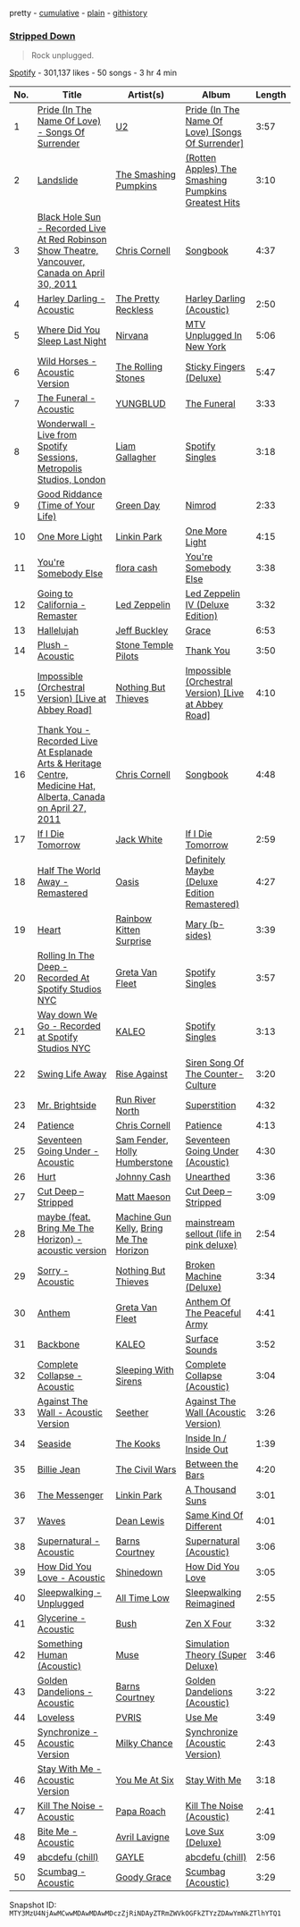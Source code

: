 pretty - [cumulative](/playlists/cumulative/37i9dQZF1DWXMJdkLQRrmg.md) - [plain](/playlists/plain/37i9dQZF1DWXMJdkLQRrmg) - [githistory](https://github.githistory.xyz/mackorone/spotify-playlist-archive/blob/main/playlists/plain/37i9dQZF1DWXMJdkLQRrmg)

### [Stripped Down](https://open.spotify.com/playlist/37i9dQZF1DWXMJdkLQRrmg)

> Rock unplugged.

[Spotify](https://open.spotify.com/user/spotify) - 301,137 likes - 50 songs - 3 hr 4 min

| No. | Title | Artist(s) | Album | Length |
|---|---|---|---|---|
| 1 | [Pride \(In The Name Of Love\) \- Songs Of Surrender](https://open.spotify.com/track/6CKAooQEn3KvEqJjTqCeMI) | [U2](https://open.spotify.com/artist/51Blml2LZPmy7TTiAg47vQ) | [Pride \(In The Name Of Love\) \[Songs Of Surrender\]](https://open.spotify.com/album/6A7Gfg1fPBLrbRxQdya0vK) | 3:57 |
| 2 | [Landslide](https://open.spotify.com/track/46jNNisjr8iE3jkNtrtWFl) | [The Smashing Pumpkins](https://open.spotify.com/artist/40Yq4vzPs9VNUrIBG5Jr2i) | [\(Rotten Apples\) The Smashing Pumpkins Greatest Hits](https://open.spotify.com/album/1cUnNrx2TxvrpwPRtvpGwn) | 3:10 |
| 3 | [Black Hole Sun \- Recorded Live At Red Robinson Show Theatre, Vancouver, Canada on April 30, 2011](https://open.spotify.com/track/5p0s4na5wJHnaNw9azmiQm) | [Chris Cornell](https://open.spotify.com/artist/0XHiH53dHrvbwfjYM7en7I) | [Songbook](https://open.spotify.com/album/24QtdNLprYc0U57zdMcQoc) | 4:37 |
| 4 | [Harley Darling \- Acoustic](https://open.spotify.com/track/322f2YoWzoItz0jasljmXR) | [The Pretty Reckless](https://open.spotify.com/artist/2R57sY41L9XvGPiIgHOaYq) | [Harley Darling \(Acoustic\)](https://open.spotify.com/album/5M0sJQ4t6ZCg57VH9kENUG) | 2:50 |
| 5 | [Where Did You Sleep Last Night](https://open.spotify.com/track/551qy5vUgrUfEUc4dCNfht) | [Nirvana](https://open.spotify.com/artist/6olE6TJLqED3rqDCT0FyPh) | [MTV Unplugged In New York](https://open.spotify.com/album/1To7kv722A8SpZF789MZy7) | 5:06 |
| 6 | [Wild Horses \- Acoustic Version](https://open.spotify.com/track/6iMqdc7qFspNW9Y5wnQP8d) | [The Rolling Stones](https://open.spotify.com/artist/22bE4uQ6baNwSHPVcDxLCe) | [Sticky Fingers \(Deluxe\)](https://open.spotify.com/album/5t59EkgjG0CEwuiCCQRkOj) | 5:47 |
| 7 | [The Funeral \- Acoustic](https://open.spotify.com/track/7jfP3nGBIYW4EFqubo6OUs) | [YUNGBLUD](https://open.spotify.com/artist/6Ad91Jof8Niiw0lGLLi3NW) | [The Funeral](https://open.spotify.com/album/7pxmCQcwGsVa2IhPFRiRer) | 3:33 |
| 8 | [Wonderwall \- Live from Spotify Sessions, Metropolis Studios, London](https://open.spotify.com/track/3EfTQn30P4fqXxRf9IN7x6) | [Liam Gallagher](https://open.spotify.com/artist/6sN51vEARnAAdBw1IKZ8Q9) | [Spotify Singles](https://open.spotify.com/album/2XW8Jn1nXmHCPbawvmJ2JC) | 3:18 |
| 9 | [Good Riddance \(Time of Your Life\)](https://open.spotify.com/track/6ORqU0bHbVCRjXm9AjyHyZ) | [Green Day](https://open.spotify.com/artist/7oPftvlwr6VrsViSDV7fJY) | [Nimrod](https://open.spotify.com/album/3x2uer6Xh0d5rF8toWpRDA) | 2:33 |
| 10 | [One More Light](https://open.spotify.com/track/3xXBsjrbG1xQIm1xv1cKOt) | [Linkin Park](https://open.spotify.com/artist/6XyY86QOPPrYVGvF9ch6wz) | [One More Light](https://open.spotify.com/album/5Eevxp2BCbWq25ZdiXRwYd) | 4:15 |
| 11 | [You're Somebody Else](https://open.spotify.com/track/0pdKRp2sUthTPe7RLWpPqQ) | [flora cash](https://open.spotify.com/artist/6GpcBKNmZDIrRzYkPJu7Wd) | [You're Somebody Else](https://open.spotify.com/album/5BuS8meOLEcgGpdPPZfSgC) | 3:38 |
| 12 | [Going to California \- Remaster](https://open.spotify.com/track/70gbuMqwNBE2Y5rkQJE9By) | [Led Zeppelin](https://open.spotify.com/artist/36QJpDe2go2KgaRleHCDTp) | [Led Zeppelin IV \(Deluxe Edition\)](https://open.spotify.com/album/44Ig8dzqOkvkGDzaUof9lK) | 3:32 |
| 13 | [Hallelujah](https://open.spotify.com/track/3pRaLNL3b8x5uBOcsgvdqM) | [Jeff Buckley](https://open.spotify.com/artist/3nnQpaTvKb5jCQabZefACI) | [Grace](https://open.spotify.com/album/7yQtjAjhtNi76KRu05XWFS) | 6:53 |
| 14 | [Plush \- Acoustic](https://open.spotify.com/track/3ftHrCjsTUPLgI48m67byk) | [Stone Temple Pilots](https://open.spotify.com/artist/2UazAtjfzqBF0Nho2awK4z) | [Thank You](https://open.spotify.com/album/1fyLNx6wxgDA59wFInnyup) | 3:50 |
| 15 | [Impossible \(Orchestral Version\) \[Live at Abbey Road\]](https://open.spotify.com/track/2KVMuEgVOyOkxxx0xEFNMS) | [Nothing But Thieves](https://open.spotify.com/artist/1kDGbuxWknIKx4FlgWxiSp) | [Impossible \(Orchestral Version\) \[Live at Abbey Road\]](https://open.spotify.com/album/6fZ0N6R2LBIIeUYlz5uQjJ) | 4:10 |
| 16 | [Thank You \- Recorded Live At Esplanade Arts & Heritage Centre, Medicine Hat, Alberta, Canada on April 27, 2011](https://open.spotify.com/track/36QwvXHlo8kqob3AmH1Z3I) | [Chris Cornell](https://open.spotify.com/artist/0XHiH53dHrvbwfjYM7en7I) | [Songbook](https://open.spotify.com/album/24QtdNLprYc0U57zdMcQoc) | 4:48 |
| 17 | [If I Die Tomorrow](https://open.spotify.com/track/0VKpmchcyKYQ1ZalAKnfhT) | [Jack White](https://open.spotify.com/artist/4FZ3j1oH43e7cukCALsCwf) | [If I Die Tomorrow](https://open.spotify.com/album/1c5GxvnVBWZQsTEODrZqpQ) | 2:59 |
| 18 | [Half The World Away \- Remastered](https://open.spotify.com/track/0if8wueNrAVLfwSH7l1ANJ) | [Oasis](https://open.spotify.com/artist/2DaxqgrOhkeH0fpeiQq2f4) | [Definitely Maybe \(Deluxe Edition Remastered\)](https://open.spotify.com/album/3AMHMM2aNG6k3d7ybcQ5bY) | 4:27 |
| 19 | [Heart](https://open.spotify.com/track/5L7IgwUPhir2FJftGNXJDW) | [Rainbow Kitten Surprise](https://open.spotify.com/artist/4hz8tIajF2INpgM0qzPJz2) | [Mary \(b\-sides\)](https://open.spotify.com/album/15RYnRTIMHrCB6X3HjK2mC) | 3:39 |
| 20 | [Rolling In The Deep \- Recorded At Spotify Studios NYC](https://open.spotify.com/track/2VprRdTmbgyjXnDzHIcfNl) | [Greta Van Fleet](https://open.spotify.com/artist/4NpFxQe2UvRCAjto3JqlSl) | [Spotify Singles](https://open.spotify.com/album/7brFrlSSH6jF8LA1HRI6EP) | 3:57 |
| 21 | [Way down We Go \- Recorded at Spotify Studios NYC](https://open.spotify.com/track/3inSmIa388icRdpDi5ecJd) | [KALEO](https://open.spotify.com/artist/7jdFEYD2LTYjfwxOdlVjmc) | [Spotify Singles](https://open.spotify.com/album/0ePAbfGZqHBfhlQfX8ioGz) | 3:13 |
| 22 | [Swing Life Away](https://open.spotify.com/track/6GrrkiCRO3HYdgRpO4eKEL) | [Rise Against](https://open.spotify.com/artist/6Wr3hh341P84m3EI8qdn9O) | [Siren Song Of The Counter\-Culture](https://open.spotify.com/album/1vHYkIhnwbpzrC3hGguDN6) | 3:20 |
| 23 | [Mr\. Brightside](https://open.spotify.com/track/6Bcsu35LlV2YyUSa1X7Cpf) | [Run River North](https://open.spotify.com/artist/0INDB6Snts5NDbzh8jC3lk) | [Superstition](https://open.spotify.com/album/6cxIb7DQLAhGSZQXYsybPo) | 4:32 |
| 24 | [Patience](https://open.spotify.com/track/7n3u7RrzdXGVcclBEp9aSa) | [Chris Cornell](https://open.spotify.com/artist/0XHiH53dHrvbwfjYM7en7I) | [Patience](https://open.spotify.com/album/6EEv3516e4dH7sAPPUq9oo) | 4:13 |
| 25 | [Seventeen Going Under \- Acoustic](https://open.spotify.com/track/1vXmhTcKkv7Kck2gBap1fz) | [Sam Fender](https://open.spotify.com/artist/6zlR5ttMfMNmwf2lecU9Cc), [Holly Humberstone](https://open.spotify.com/artist/0nnYdIpahs41QiZ9MWp5Wx) | [Seventeen Going Under \(Acoustic\)](https://open.spotify.com/album/1fjmi1ythcL9bx9rhaGEYy) | 4:30 |
| 26 | [Hurt](https://open.spotify.com/track/5rpRzNcJZqKQXk9PIjreB6) | [Johnny Cash](https://open.spotify.com/artist/6kACVPfCOnqzgfEF5ryl0x) | [Unearthed](https://open.spotify.com/album/5xeMctXQWNmMq4aAjwuR3e) | 3:36 |
| 27 | [Cut Deep – Stripped](https://open.spotify.com/track/0guTDvUGycVOXPQU3woRLH) | [Matt Maeson](https://open.spotify.com/artist/7gHscNMDI8FF8pcgrV8eIn) | [Cut Deep – Stripped](https://open.spotify.com/album/342ARypReHD498VmAtcIx9) | 3:09 |
| 28 | [maybe \(feat\. Bring Me The Horizon\) \- acoustic version](https://open.spotify.com/track/42zvj6KEuxB5ZSa5ea0Lyh) | [Machine Gun Kelly](https://open.spotify.com/artist/6TIYQ3jFPwQSRmorSezPxX), [Bring Me The Horizon](https://open.spotify.com/artist/1Ffb6ejR6Fe5IamqA5oRUF) | [mainstream sellout \(life in pink deluxe\)](https://open.spotify.com/album/5mj5NblnMMm5G3n1cugGH7) | 2:54 |
| 29 | [Sorry \- Acoustic](https://open.spotify.com/track/0Akytll1e5KvwNKvhqIZFn) | [Nothing But Thieves](https://open.spotify.com/artist/1kDGbuxWknIKx4FlgWxiSp) | [Broken Machine \(Deluxe\)](https://open.spotify.com/album/0r7wrRVD77lNrD9t2QgZrq) | 3:34 |
| 30 | [Anthem](https://open.spotify.com/track/2KN0Kgfb15aNLR0p2J4pkr) | [Greta Van Fleet](https://open.spotify.com/artist/4NpFxQe2UvRCAjto3JqlSl) | [Anthem Of The Peaceful Army](https://open.spotify.com/album/7zeCZY6rQRufc8IHGKyXGX) | 4:41 |
| 31 | [Backbone](https://open.spotify.com/track/2mVblJ1gaLw0TZz822Oy31) | [KALEO](https://open.spotify.com/artist/7jdFEYD2LTYjfwxOdlVjmc) | [Surface Sounds](https://open.spotify.com/album/1ZuNUNl8jvYmW4w1lR2CW3) | 3:52 |
| 32 | [Complete Collapse \- Acoustic](https://open.spotify.com/track/0OIky9LZNVaUp4GakW7777) | [Sleeping With Sirens](https://open.spotify.com/artist/3N8Hy6xQnQv1F1XCiyGQqA) | [Complete Collapse \(Acoustic\)](https://open.spotify.com/album/2mHENK3IjJu3gfbXwjxA64) | 3:04 |
| 33 | [Against The Wall \- Acoustic Version](https://open.spotify.com/track/7iHpX7m9owsqawBy008yvF) | [Seether](https://open.spotify.com/artist/6B5c4sch27tWHAGdarpPaW) | [Against The Wall \(Acoustic Version\)](https://open.spotify.com/album/52Luu2iy2mBDEyHWfLpzWf) | 3:26 |
| 34 | [Seaside](https://open.spotify.com/track/0QCuMBeqdWkwFUTO1WlAjH) | [The Kooks](https://open.spotify.com/artist/1GLtl8uqKmnyCWxHmw9tL4) | [Inside In / Inside Out](https://open.spotify.com/album/4MhInH4XT7ReDV5fCZjaSz) | 1:39 |
| 35 | [Billie Jean](https://open.spotify.com/track/4YKhIH7BhFErLoV9dgHupm) | [The Civil Wars](https://open.spotify.com/artist/6J7rw7NELJUCThPbAfyLIE) | [Between the Bars](https://open.spotify.com/album/64Z8bWSUBB1Vhox2K5EdBe) | 4:20 |
| 36 | [The Messenger](https://open.spotify.com/track/45CFyww2OsnABfrBg6FzRY) | [Linkin Park](https://open.spotify.com/artist/6XyY86QOPPrYVGvF9ch6wz) | [A Thousand Suns](https://open.spotify.com/album/113yjuFZEqkkbuLi4sEBxo) | 3:01 |
| 37 | [Waves](https://open.spotify.com/track/0hNOP5epEjX8Zj5aSGr6JU) | [Dean Lewis](https://open.spotify.com/artist/3QSQFmccmX81fWCUSPTS7y) | [Same Kind Of Different](https://open.spotify.com/album/0xm7ZjtMsPLjqjIP39H8bt) | 4:01 |
| 38 | [Supernatural \- Acoustic](https://open.spotify.com/track/5igYPHZLmBtcYmvHbgrUcn) | [Barns Courtney](https://open.spotify.com/artist/5tFRohaO5yEsuJxmMnlCO9) | [Supernatural \(Acoustic\)](https://open.spotify.com/album/0NA5HU5TEt6Hsjr04tbSuM) | 3:06 |
| 39 | [How Did You Love \- Acoustic](https://open.spotify.com/track/4bUbgl5yiMEfGFy8CQNnXB) | [Shinedown](https://open.spotify.com/artist/70BYFdaZbEKbeauJ670ysI) | [How Did You Love](https://open.spotify.com/album/0PFYjO7SxBpUUtwR91gvJP) | 3:05 |
| 40 | [Sleepwalking \- Unplugged](https://open.spotify.com/track/1oADRDNPNzmNl50HRiQhQD) | [All Time Low](https://open.spotify.com/artist/46gyXjRIvN1NL1eCB8GBxo) | [Sleepwalking Reimagined](https://open.spotify.com/album/2f8uR6f3g5RbcQbP9PFOC6) | 2:55 |
| 41 | [Glycerine \- Acoustic](https://open.spotify.com/track/3ZoAB9gq2RGW5KdHnRvH75) | [Bush](https://open.spotify.com/artist/78SHxLdtysAXgywQ4vE0Oa) | [Zen X Four](https://open.spotify.com/album/1JifpVW1p2sb6tuzifgFmV) | 3:32 |
| 42 | [Something Human \(Acoustic\)](https://open.spotify.com/track/1D2ISRyHAs9QBHIWVQIbgM) | [Muse](https://open.spotify.com/artist/12Chz98pHFMPJEknJQMWvI) | [Simulation Theory \(Super Deluxe\)](https://open.spotify.com/album/5OZgDtx180ZZPMpm36J2zC) | 3:46 |
| 43 | [Golden Dandelions \- Acoustic](https://open.spotify.com/track/5H7Z2DdWYT9ctLSuKzqkSb) | [Barns Courtney](https://open.spotify.com/artist/5tFRohaO5yEsuJxmMnlCO9) | [Golden Dandelions \(Acoustic\)](https://open.spotify.com/album/5W6WwaQUG7ZwgmpXIWcUFL) | 3:22 |
| 44 | [Loveless](https://open.spotify.com/track/3XujDGA7LqWSHNQ0PaE7X0) | [PVRIS](https://open.spotify.com/artist/6oFs3qk4VepIVFdoD4jmsy) | [Use Me](https://open.spotify.com/album/40J4xZREcFpeJVnXDXntvk) | 3:49 |
| 45 | [Synchronize \- Acoustic Version](https://open.spotify.com/track/3PIs1vosCm2jxHX3E7Q1M0) | [Milky Chance](https://open.spotify.com/artist/1hzfo8twXdOegF3xireCYs) | [Synchronize \(Acoustic Version\)](https://open.spotify.com/album/0OKRhsvtbTpL0pXOSyyd9L) | 2:43 |
| 46 | [Stay With Me \- Acoustic Version](https://open.spotify.com/track/39IX2P1yPA5opcTaHXLPlW) | [You Me At Six](https://open.spotify.com/artist/1kNQXvepPjaPgUfeDAF2h6) | [Stay With Me](https://open.spotify.com/album/0fsWxXjjgHAnFLCEAGWHS5) | 3:18 |
| 47 | [Kill The Noise \- Acoustic](https://open.spotify.com/track/7oLfJtNvOFHYo02uProOfr) | [Papa Roach](https://open.spotify.com/artist/4RddZ3iHvSpGV4dvATac9X) | [Kill The Noise \(Acoustic\)](https://open.spotify.com/album/4NuxF7PTPbjtboHpQ6b3NI) | 2:41 |
| 48 | [Bite Me \- Acoustic](https://open.spotify.com/track/0tooLMhjLCJ4Cmb8cDdraJ) | [Avril Lavigne](https://open.spotify.com/artist/0p4nmQO2msCgU4IF37Wi3j) | [Love Sux \(Deluxe\)](https://open.spotify.com/album/6RmbogR9qpWasS4ZNa7cuK) | 3:09 |
| 49 | [abcdefu \(chill\)](https://open.spotify.com/track/6tH1lxPcQConWuvlh85yFT) | [GAYLE](https://open.spotify.com/artist/2VSHKHBTiXWplO8lxcnUC9) | [abcdefu \(chill\)](https://open.spotify.com/album/1OSCnHPc1R2PLGCXXms9K0) | 2:56 |
| 50 | [Scumbag \- Acoustic](https://open.spotify.com/track/37Eb16TFeVB2dxkoEnzW4W) | [Goody Grace](https://open.spotify.com/artist/1iH2Yx2Ea0kZ0zKI3Nlk30) | [Scumbag \(Acoustic\)](https://open.spotify.com/album/3bauwJBwUAGFxVCoajMIKv) | 3:29 |

Snapshot ID: `MTY3MzU4NjAwMCwwMDAwMDAwMDczZjRiNDAyZTRmZWVkOGFkZTYzZDAwYmNkZTlhYTQ1`
